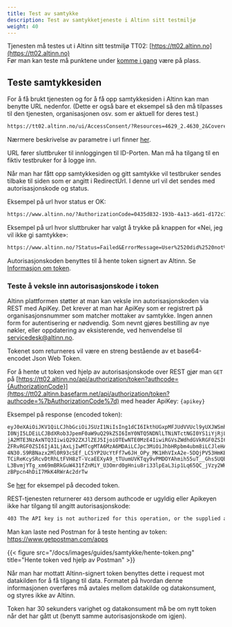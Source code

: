 ```yaml
---
title: Test av samtykke
description: Test av samtykketjeneste i Altinn sitt testmiljø
weight: 40
---
```


Tjenesten må testes ut i Altinn sitt testmiljø TT02: [https://tt02.altinn.no](https://tt02.altinn.no)  
Før man kan teste må punktene under [komme i gang](../komme-i-gang/) være på plass.

## Teste samtykkesiden 
For å få brukt tjenesten og for å få opp samtykkesiden i Altinn kan man
benytte URL nedenfor. (Dette er også bare et eksempel så den må
tilpasses til den tjenesten, organisasjonen osv. som er aktuell for deres test.)

```markdown
https://tt02.altinn.no/ui/AccessConsent/?Resources=4629_2.4630_2&CoveredBy=910514458&RedirectUrl=https://www.altinn.no&ValidToDate=2019-09-30%2010:30:00&LanguageCode=nb-NO&DelegationContext=Ved%20%C3%A5%20samtykke,%20gir%20du%20Skatteetaten%20rett%20til%20%C3%A5%20utlevere%20opplysninger%20om%20deg%20direkte%20til%20Banken%20AS.%20Banken%20f%C3%A5r%20opplysningene%20for%20%C3%A5%20behandle%20s%C3%B8knaden%20din%20om%20finansiering.&ResponseType=code&4629_2_inntektsaar=2016&4630_2_fraOgMed=2017-06&4630_2_tilOgMed=2017-08
```

Nærmere beskrivelse av parametre i url finner [her](../be-om-samtykke/#url).

URL fører sluttbruker til innloggingen til ID-Porten. Man må ha tilgang til en fiktiv testbruker for å logge inn.

Når man har fått opp samtykkesiden og gitt samtykke vil testbruker
sendes tilbake til siden som er angitt i RedirectUrl. I denne url vil det sendes med autorisasjonskode og status.

Eksempel på url hvor status er OK:

```markdown
https://www.altinn.no/?AuthorizationCode=0435d832-193b-4a13-a6d1-d172c18e18c7&Status=OK
```

Eksempel på url hvor sluttbruker har valgt å trykke på knappen for «Nei, jeg vil ikke gi samtykke»:

```markdown
https://www.altinn.no/?Status=Failed&ErrorMessage=User%2520did%2520not%2520give%2520consent
```

Autorisasjonskoden benyttes til å hente token signert av Altinn.
Se [Informasjon om token](../../datakilde/bruk-av-token/#bruk-av-self-contained-oauth-token).

### Teste å veksle inn autorisasjonskode i token
Altinn plattformen støtter at man kan veksle inn autorisasjonskoden via
REST med ApiKey. Det krever at man har ApiKey som er registrert på
organisasjonsnummer som matcher mottaker av samtykke. Ingen annen form
for autentisering er nødvendig. Som nevnt gjøres bestilling av nye
nøkler, eller oppdatering av eksisterende, ved henvendelse til
[servicedesk@altinn.no](mailto:servicedesk@altinn.no).

Tokenet som returneres vil være en streng bestående av et base64-encodet Json Web Token.

For å hente ut token ved hjelp av autorisasjonskode over REST gjør man
`GET` på [https://tt02.altinn.no/api/authorization/token?authcode={AuthorizationCode}](https://tt02.altinn.basefarm.net/api/authorization/token?authcode=%7bAuthorizationCode%7d)
med header ApiKey: `{apikey}`

Eksempel på response (encoded token):
```markdown
eyJ0eXAiOiJKV1QiLCJhbGciOiJSUzI1NiIsIng1dCI6IkthUGxpMFJUdVVUcl9yUXJWSmhzQkNXQS0yayJ9.eyJTZXJ2aWNlQ29kZXMiOi
I0NjI5LDEiLCJBdXRob3JpemF0aW9uQ29kZSI6ImY0NTQ5NDNlLTNiNTctNGI0YS1iYjRjLTNkZjY0YTgwMmQ4NyIsIk9mZmVyZWRCeSI6I
jA2MTE3NzAxNTQ3IiwiQ292ZXJlZEJ5IjoiOTEwNTE0MzE4IiwiRGVsZWdhdGVkRGF0ZSI6IjI3LjEwLjIwMTYgMjE6MTE6MTciLCJWYWxp
ZFRvRGF0ZSI6IjA1LjAxLjIwMTcgMTA6MzA6MDAiLCJpc3MiOiJhbHRpbm4ubm8iLCJleHAiOjE0Nzc1OTU1MTcsIm5iZiI6MTQ3NzU5NTQ
4N30.S9RBNazx2Ml0R93cSEf_LC5YP2UcYtFf7w6JH_OPy_MK1HhVIxA2e-5DQjPV53HmKBhlHmL3Wxz36KzIXddfz1olKLEK7Xqn61FJFL
TCiReKcySRcvDtRhLtFVH8zT-VcaEEXyA9_tTUumUVKTqy9vPMDOYAhmih55uT__Ghs5UQbxDZXLJ08f-SDUq-wlcbU8TFLfBnrQBxF53Sf
L3BvmjYTg_xm69mBRkGuW431fZnMiY_U3Omrd0gHniu8ri33lpEaL3ip1Lq65QC_jVzy2WHN1RdQCA5WiYGJ89GoSZL2eAtCS8d7qngsMUu
zBPpcn4hDiI7MkK4RWrAc2drTw
```

Se [her](../../datakilde/bruk-av-token/#decoded-eksempel-1) for eksempel på decoded token.

REST-tjenesten returnerer `403` dersom authcode er ugyldig eller Apikeyen
ikke har tilgang til angitt autorisasjonskode:

```markdown
403 The API key is not authorized for this operation, or the supplied authorization code is either expired or invalid.
```

Man kan laste ned Postman for å teste henting av token: https://www.getpostman.com/apps

{{< figure src="/docs/images/guides/samtykke/hente-token.png" title="Hente token ved hjelp av Postman" >}}


Når man har mottatt Altinn-signert token benyttes dette i request mot
datakilden for å få tilgang til data. Formatet på hvordan denne informasjonen overføres må
avtales mellom datakilde og datakonsument, og styres ikke av Altinn.

Token har 30 sekunders varighet og datakonsument må be om nytt token når
det har gått ut (benytt samme autorisasjonskode om igjen).
